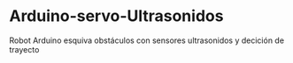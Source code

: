# Arduino-servo-Ultrasonidos
Robot Arduino esquiva obstáculos con sensores ultrasonidos y decición de trayecto
